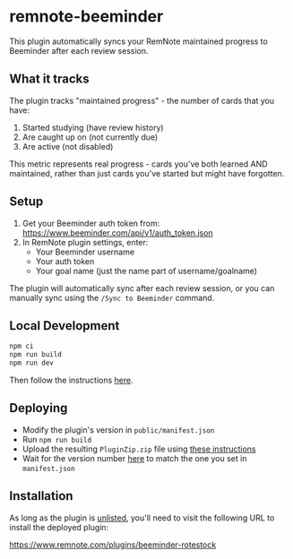# remnote-beeminder

This plugin automatically syncs your RemNote maintained progress to Beeminder after each review session.

## What it tracks

The plugin tracks "maintained progress" - the number of cards that you have:

1. Started studying (have review history)
2. Are caught up on (not currently due)
3. Are active (not disabled)

This metric represents real progress - cards you've both learned AND maintained, rather than just cards you've started but might have forgotten.

## Setup

1. Get your Beeminder auth token from: <https://www.beeminder.com/api/v1/auth_token.json>
2. In RemNote plugin settings, enter:
   - Your Beeminder username
   - Your auth token
   - Your goal name (just the name part of username/goalname)

The plugin will automatically sync after each review session, or you can manually sync using the `/Sync to Beeminder` command.

## Local Development

```bash
npm ci
npm run build
npm run dev
```

Then follow the instructions [here][1].

## Deploying

- Modify the plugin's version in `public/manifest.json`
- Run `npm run build`
- Upload the resulting `PluginZip.zip` file using [these instructions][3]
- Wait for the version number [here][4] to match the one you set in `manifest.json`

## Installation

As long as the plugin is [unlisted][2], you'll need to visit the following URL to install the deployed plugin:

<https://www.remnote.com/plugins/beeminder-rotestock>

[1]: https://plugins.remnote.com/getting-started/quick_start_guide#run-the-plugin-template-inside-remnote
[2]: https://plugins.remnote.com/advanced/unlisted_plugins
[3]: https://plugins.remnote.com/advanced/submitting_plugins
[4]: https://www.remnote.com/plugins/beeminder-rotestock